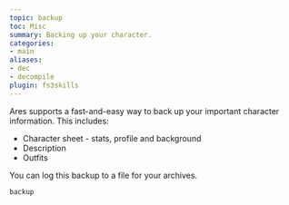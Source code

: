 ```yaml
---
topic: backup
toc: Misc
summary: Backing up your character.
categories:
- main
aliases:
- dec
- decompile
plugin: fs3skills
---
```

Ares supports a fast-and-easy way to back up your important character information.  This includes:

* Character sheet - stats, profile and background
* Description
* Outfits

You can log this backup to a file for your archives.

`backup`
